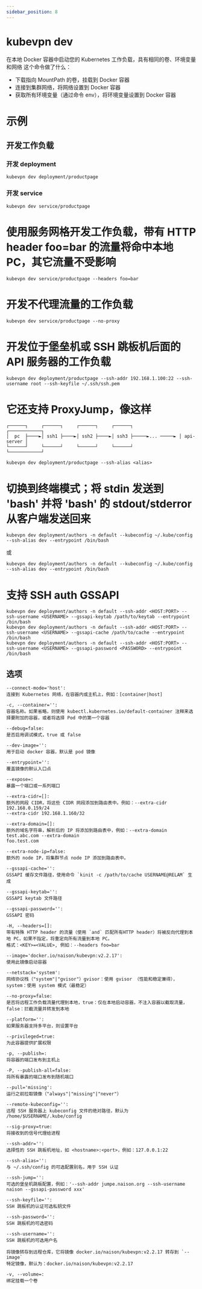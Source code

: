 ```yaml
---
sidebar_position: 8
---
```


# kubevpn dev

在本地 Docker 容器中启动您的 Kubernetes 工作负载，具有相同的卷、环境变量和网络
这个命令做了什么：

* 下载指向 MountPath 的卷，挂载到 Docker 容器
* 连接到集群网络，将网络设置到 Docker 容器
* 获取所有环境变量（通过命令 env），将环境变量设置到 Docker 容器

# 示例

## 开发工作负载

### 开发 deployment

```shell
kubevpn dev deployment/productpage
```

### 开发 service

```shell
kubevpn dev service/productpage
```

# 使用服务网格开发工作负载，带有 HTTP header foo=bar 的流量将命中本地 PC，其它流量不受影响

```shell
kubevpn dev service/productpage --headers foo=bar
```

# 开发不代理流量的工作负载

```shell
kubevpn dev service/productpage --no-proxy
```

# 开发位于堡垒机或 SSH 跳板机后面的 API 服务器的工作负载

```shell
kubevpn dev deployment/productpage --ssh-addr 192.168.1.100:22 --ssh-username root --ssh-keyfile ~/.ssh/ssh.pem
```

# 它还支持 ProxyJump，像这样

```text
┌──────┐     ┌──────┐     ┌──────┐     ┌──────┐                 ┌────────────┐
│  pc  ├────►│ ssh1 ├────►│ ssh2 ├────►│ ssh3 ├─────►... ─────► │ api-server │
└──────┘     └──────┘     └──────┘     └──────┘                 └────────────┘
```

```shell
kubevpn dev deployment/productpage --ssh-alias <alias>
```

# 切换到终端模式；将 stdin 发送到 'bash' 并将 'bash' 的 stdout/stderror 从客户端发送回来

```shell
kubevpn dev deployment/authors -n default --kubeconfig ~/.kube/config --ssh-alias dev --entrypoint /bin/bash
```

或

```shell
kubevpn dev deployment/authors -n default --kubeconfig ~/.kube/config --ssh-alias dev --entrypoint /bin/bash
```

# 支持 SSH auth GSSAPI

```shell
kubevpn dev deployment/authors -n default --ssh-addr <HOST:PORT> --ssh-username <USERNAME> --gssapi-keytab /path/to/keytab --entrypoint /bin/bash
kubevpn dev deployment/authors -n default --ssh-addr <HOST:PORT> --ssh-username <USERNAME> --gssapi-cache /path/to/cache --entrypoint /bin/bash
kubevpn dev deployment/authors -n default --ssh-addr <HOST:PORT> --ssh-username <USERNAME> --gssapi-password <PASSWORD> --entrypoint /bin/bash
```

## 选项

```text
--connect-mode='host':
连接到 Kubernetes 网络，在容器内或主机上，例如：[container|host]

-c, --container='':
容器名称。如果省略，则使用 kubectl.kubernetes.io/default-container 注释来选择要附加的容器，或者将选择 Pod 中的第一个容器

--debug=false:
是否启用调试模式，true 或 false

--dev-image='':
用于启动 docker 容器，默认是 pod 镜像

--entrypoint='':
覆盖镜像的默认入口点

--expose=:
暴露一个端口或一系列端口

--extra-cidr=[]:
额外的网段 CIDR，将这些 CIDR 网段添加到路由表中。例如：--extra-cidr 192.168.0.159/24
--extra-cidr 192.168.1.160/32

--extra-domain=[]:
额外的域名字符串，解析后的 IP 将添加到路由表中，例如：--extra-domain test.abc.com --extra-domain
foo.test.com

--extra-node-ip=false:
额外的 node IP，将集群节点 node IP 添加到路由表中。

--gssapi-cache='':
GSSAPI 缓存文件路径，使用命令 `kinit -c /path/to/cache USERNAME@RELAM` 生成

--gssapi-keytab='':
GSSAPI keytab 文件路径

--gssapi-password='':
GSSAPI 密码

-H, --headers=[]:
带有特殊 HTTP header 的流量（使用 `and` 匹配所有HTTP header）将被反向代理到本地 PC，如果不指定，将重定向所有流量到本地 PC。
格式：<KEY>=<VALUE>, 例如：--headers foo=bar

--image='docker.io/naison/kubevpn:v2.2.17':
使用此镜像启动容器

--netstack='system':
网络协议栈（"system"|"gvisor"）gvisor：使用 gvisor （性能和稳定兼得），system：使用 system 模式（最稳定）

--no-proxy=false:
是否将远程工作负载流量代理到本地，true：仅在本地启动容器，不注入容器以截取流量，false：拦截流量并转发到本地

--platform='':
如果服务器支持多平台，则设置平台

--privileged=true:
为此容器提供扩展权限

-p, --publish=:
将容器的端口发布到主机上

-P, --publish-all=false:
将所有暴露的端口发布到随机端口

--pull='missing':
运行之前拉取镜像（"always"|"missing"|"never"）

--remote-kubeconfig='':
远程 SSH 服务器上 kubeconfig 文件的绝对路径，默认为 /home/$USERNAME/.kube/config

--sig-proxy=true:
将接收到的信号代理给进程

--ssh-addr='':
选择性的 SSH 跳板机地址，如 <hostname>:<port>，例如：127.0.0.1:22

--ssh-alias='':
与 ~/.ssh/config 的可选配置别名，用于 SSH 认证

--ssh-jump='':
可选的堡垒机跳板配置，例如：'--ssh-addr jumpe.naison.org --ssh-username naison --gssapi-password xxx'

--ssh-keyfile='':
SSH 跳板机的认证可选私钥文件

--ssh-password='':
SSH 跳板机的可选密码

--ssh-username='':
SSH 跳板机的可选用户名

将镜像转存到远程仓库，它将镜像 docker.io/naison/kubevpn:v2.2.17 转存到 `--image`
特定镜像，默认为：docker.io/naison/kubevpn:v2.2.17

-v, --volume=:
绑定挂载一个卷
```